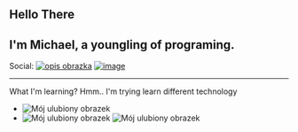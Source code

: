 ## Hello There

I'm Michael, a youngling of programing.
---
Social:
[![opis obrazka](https://user-images.githubusercontent.com/24892475/215278833-8de4612b-4a07-4b43-8214-663681b95064.png)](https://www.linkedin.com/in/micha%C5%82-urban-404686232/)    [![image](https://user-images.githubusercontent.com/24892475/215279112-03a9d325-9ca1-4f8b-9b69-e9448b99ffa8.png)](https://www.codewars.com/users/Micha%C5%82%20Urban)






---

What I'm learning? Hmm.. I'm trying learn different technology

- ![Mój ulubiony obrazek](https://user-images.githubusercontent.com/24892475/215278711-d854165c-16f0-4d3c-90ad-3baab0c2d93f.png)
- ![Mój ulubiony obrazek](https://user-images.githubusercontent.com/24892475/215278755-dd0479fc-4d59-48db-8e4f-05e16751c393.png)    ![Mój ulubiony obrazek](https://user-images.githubusercontent.com/24892475/215278775-403253c5-9136-437c-83b9-99c99058a2a0.png)
